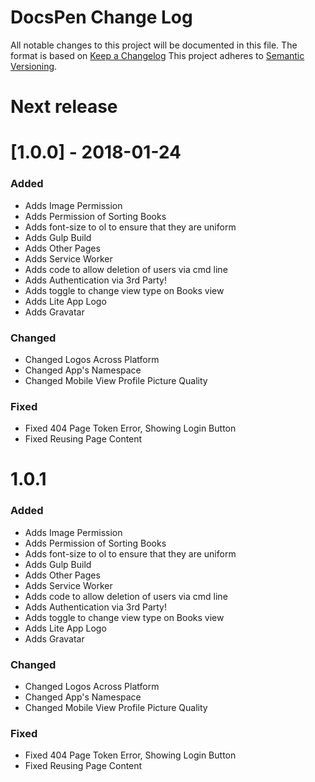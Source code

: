 # DocsPen Change Log

All notable changes to this project will be documented in this file.
The format is based on [Keep a Changelog](http://keepachangelog.com/en/1.0.0/)
This project adheres to [Semantic Versioning](http://semver.org/).

# Next release

# [1.0.0] - 2018-01-24

### Added
- Adds Image Permission
- Adds Permission of Sorting Books
- Adds font-size to ol to ensure that they are uniform
- Adds Gulp Build
- Adds Other Pages
- Adds Service Worker
- Adds code to allow deletion of users via cmd line
- Adds Authentication via 3rd Party!
- Adds toggle to change view type on Books view
- Adds Lite App Logo
- Adds Gravatar

### Changed
- Changed Logos Across Platform
- Changed App's Namespace
- Changed Mobile View Profile Picture Quality

### Fixed
- Fixed 404 Page Token Error, Showing Login Button
- Fixed Reusing Page Content

# 1.0.1

### Added
- Adds Image Permission
- Adds Permission of Sorting Books
- Adds font-size to ol to ensure that they are uniform
- Adds Gulp Build
- Adds Other Pages
- Adds Service Worker
- Adds code to allow deletion of users via cmd line
- Adds Authentication via 3rd Party!
- Adds toggle to change view type on Books view
- Adds Lite App Logo
- Adds Gravatar

### Changed
- Changed Logos Across Platform
- Changed App's Namespace
- Changed Mobile View Profile Picture Quality

### Fixed
- Fixed 404 Page Token Error, Showing Login Button
- Fixed Reusing Page Content